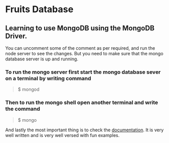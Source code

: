 # Fruits Database

## Learning to use MongoDB using the MongoDB Driver.

You can uncomment some of the comment as per required, and run the node server to see the changes.
But you need to make sure that the mongo database server is up and running.

### To run the mongo server first start the mongo database sever on a terminal by writing command
> $ mongod

### Then to run the mongo shell open another terminal and write the command
> $ mongo

And lastly the most important thing is to check the [documentation](https://mongoosejs.com/docs/). It is very well written and is very well versed with fun examples.
